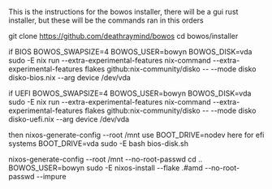 This is the instructions for the bowos installer, there will be a gui rust installer, but these will be the commands ran in this orders


git clone https://github.com/deathraymind/bowos 
cd bowos/installer 

if BIOS 
BOWOS_SWAPSIZE=4 BOWOS_USER=bowyn BOWOS_DISK=vda sudo -E nix run --extra-experimental-features nix-command --extra-experimental-features flakes github:nix-community/disko -- --mode disko disko-bios.nix --arg device /dev/vda

if UEFI 
BOWOS_SWAPSIZE=4 BOWOS_USER=bowyn BOWOS_DISK=vda sudo -E nix run --extra-experimental-features nix-command --extra-experimental-features flakes github:nix-community/disko -- --mode disko disko-uefi.nix --arg device /dev/vda

then
nixos-generate-config --root /mnt
use BOOT_DRIVE=nodev here for efi systems
BOOT_DRIVE=vda sudo -E bash bios-disk.sh


nixos-generate-config --root /mnt --no-root-passwd
cd ..
BOWOS_USER=bowyn sudo -E nixos-install --flake .#amd --no-root-passwd --impure 





